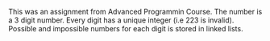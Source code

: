 This was an assignment from Advanced Programmin Course. 
The number is a 3 digit number.
Every digit has a unique integer (i.e 223 is invalid).
Possible and impossible numbers for each digit is stored in linked lists. 
